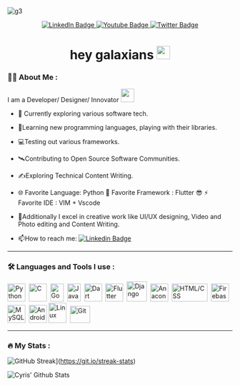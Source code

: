![g3](https://user-images.githubusercontent.com/118007944/210166195-dbd2514a-4ba3-429b-a8db-a2a3da49b6ab.png)

<div id="badges" align="center">
  <a href="https://www.linkedin.com/in/rahilsaini/">
    <img src="https://img.shields.io/badge/LinkedIn-blue?style=for-the-badge&logo=linkedin&logoColor=white" alt="LinkedIn Badge"/>
  </a>
  <a href="https://linktr.ee/madeupgalaxy">
    <img src="https://img.shields.io/badge/Linktree-brightgreen?style=for-the-badge&logo=linktree&logoColor=black" alt="Youtube Badge"/>
  </a>
  <a href="https://twitter.com/madeupgalaxy">
    <img src="https://img.shields.io/badge/Twitter-white?style=for-the-badge&logo=twitter&logoColor=blue" alt="Twitter Badge"/>
  </a>
</div>
<div id="badges" align="center">
<img src="https://komarev.com/ghpvc/?username=github&style=flat-square&color=blue" alt=""/>
</div>

<h1 align="center">
  hey galaxians
  <img src="https://media.giphy.com/media/hvRJCLFzcasrR4ia7z/giphy.gif" width="30px"/>
</h1>


### :man_technologist: About Me :
I am a Developer/ Designer/ Innovator <img src="https://media.giphy.com/media/WUlplcMpOCEmTGBtBW/giphy.gif" width="30"> 
- :telescope: Currently exploring various software tech.
- 📖Learning new programming languages, playing with their libraries. 
- 💻Testing out various frameworks. 
- 🛰️Contributing to Open Source Software Communities.
- ✍️Exploring Technical Content Writing.

- 🌐 Favorite Language: Python 🐍
 Favorite Framework : Flutter 😎
:zap:  Favorite IDE : VIM + Vscode

- :seedling:Additionally I excel in creative work like UI/UX designing, Video and Photo editing and Content Writing.

- :mailbox:How to reach me: [![Linkedin Badge](https://img.shields.io/badge/-Linkedin-blue?style=flat&logo=Linkedin&logoColor=white)](https://www.linkedin.com/in/rahilsaini/)

---

### :hammer_and_wrench: Languages and Tools I use :

<div>
  <img src="https://user-images.githubusercontent.com/118007944/210170357-956a94a6-f211-4123-be52-76218a34f0d8.png" title="Python" alt="Python" width="40" height="40" />&nbsp;
  <img src="https://user-images.githubusercontent.com/118007944/210169606-c82d88a2-13bb-4316-96a1-79afa957be31.png" title="C" alt="C" width="40" height="40"/>&nbsp;
  <img src="https://user-images.githubusercontent.com/118007944/210169621-d38589c3-6bbe-4764-92f3-8fe7bf5942d5.png" title="Go"  alt="Go" width="30" height="40"/>&nbsp;
  <img src="https://user-images.githubusercontent.com/118007944/210169798-b37d24e5-92b4-4519-8761-f744a681bf11.png" title="Java" alt="Java" width="30" height="40"/>&nbsp;
  <img src="https://user-images.githubusercontent.com/118007944/210169766-b651d356-00aa-4cd5-884d-f3049eb21792.png" title="Dart" alt="Dart" width="40" height="40"/>&nbsp;
  <img src="https://user-images.githubusercontent.com/118007944/210169666-4b3d1a5c-858a-403e-b4b4-e1e026624158.png" title="Flutter" alt="Flutter" width="40" height="40"/>&nbsp;
  <img src="https://user-images.githubusercontent.com/118007944/210169692-98116baa-25a0-4372-8cc3-84e8b331d596.png" alt="Django" width="45" height="45"/>&nbsp;
  <img src="https://user-images.githubusercontent.com/118007944/210170141-99aef93e-53c8-409e-82b1-8eb303e22cc8.png" title="Anaconda" alt="Anaconda" width="40" height="40"/>&nbsp;
  <img src="https://user-images.githubusercontent.com/118007944/210170022-89f7fa31-4be6-4166-a4d0-5b87bcefd64b.png"  title="HTML/CSS" alt="HTML/CSS" width="80" height="40"/>&nbsp;
  <img src="https://user-images.githubusercontent.com/118007944/210169842-5829333e-f2ab-43c9-aef4-84568ffa02f9.png" title="Firebase" alt="Firebase" width="40" height="40"/>&nbsp;
  <img src="https://user-images.githubusercontent.com/118007944/210169846-be4c8e3b-e1de-4d16-9b7e-acb8e37d8644.png" title="MySQL"  alt="MySQL" width="40" height="40"/>&nbsp;
  <img src="https://user-images.githubusercontent.com/118007944/210169849-fefc3163-551a-4c3a-9144-fcc6f407b45c.png" title="Android" alt="Android" width="40" height="40"/>
  <img src="https://user-images.githubusercontent.com/118007944/210169979-223578c2-6d0f-4e9c-9752-f91b30ddd104.png" title="Linux" alt="Linux" width="40" height="45"/>&nbsp;
  <img src="https://user-images.githubusercontent.com/118007944/210169853-f230446c-6d1f-47c5-8360-96c900391fd6.png" title="Git" **alt="Git" width="45" height="38"/>
</div>




---

### :fire: My Stats :
![GitHub Streak](https://github-readme-streak-stats.herokuapp.com?user=madeupgalaxy&theme=horizon&hide_border=true&border_radius=25&date_format=j%20M%5B%20Y%5D)](https://git.io/streak-stats)

![Cyris' Github Stats](https://github-readme-stats.vercel.app/api?username=madeupgalaxy&hide=contribs,prs&show_icons=true&bg_color=0d1116&title_color=ce09ec&text_color=a4aacb&icon_color=007ec6)
 
